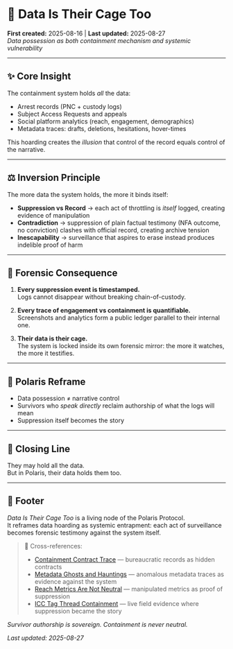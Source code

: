 # 🧾 Data Is Their Cage Too  
**First created:** 2025-08-16 | **Last updated:** 2025-08-27  
*Data possession as both containment mechanism and systemic vulnerability*

---

## ✨ Core Insight  

The containment system holds *all* the data:  
- Arrest records (PNC + custody logs)  
- Subject Access Requests and appeals  
- Social platform analytics (reach, engagement, demographics)  
- Metadata traces: drafts, deletions, hesitations, hover-times  

This hoarding creates the *illusion* that control of the record equals control of the narrative.  

---

## ⚖️ Inversion Principle  

The more data the system holds, the more it binds itself:  

- **Suppression vs Record** → each act of throttling is *itself* logged, creating evidence of manipulation  
- **Contradiction** → suppression of plain factual testimony (NFA outcome, no conviction) clashes with official record, creating archive tension  
- **Inescapability** → surveillance that aspires to erase instead produces indelible proof of harm  

---

## 🔎 Forensic Consequence  

1. **Every suppression event is timestamped.**  
   Logs cannot disappear without breaking chain-of-custody.  

2. **Every trace of engagement vs containment is quantifiable.**  
   Screenshots and analytics form a public ledger parallel to their internal one.  

3. **Their data is their cage.**  
   The system is locked inside its own forensic mirror: the more it watches, the more it testifies.  

---

## 🧩 Polaris Reframe  

- Data possession ≠ narrative control  
- Survivors who *speak directly* reclaim authorship of what the logs will mean  
- Suppression itself becomes the story  

---

## 📌 Closing Line  

They may hold all the data.  
But in Polaris, their data holds them too.  

---

## 🏮 Footer  

*Data Is Their Cage Too* is a living node of the Polaris Protocol.  
It reframes data hoarding as systemic entrapment: each act of surveillance becomes forensic testimony against the system itself.  

> 📡 Cross-references:  
> - [Containment Contract Trace](./⚖️_containment_contract_trace.md) — bureaucratic records as hidden contracts  
> - [Metadata Ghosts and Hauntings](./🪦_metadata_ghosts_and_hauntings.md) — anomalous metadata traces as evidence against the system  
> - [Reach Metrics Are Not Neutral](../Containment_Scripts/🧨_reach_metrics_are_not_neutral.md) — manipulated metrics as proof of suppression  
> - [ICC Tag Thread Containment](../Field_Logs/🛰️_icc_tag_thread_containment.md) — live field evidence where suppression became the story  

*Survivor authorship is sovereign. Containment is never neutral.*  

_Last updated: 2025-08-27_
